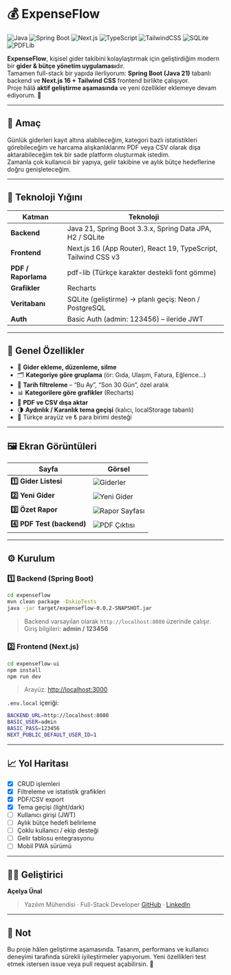 
# 💰 ExpenseFlow

![Java](https://img.shields.io/badge/Java_21-ED8B00?logo=openjdk&logoColor=white)
![Spring Boot](https://img.shields.io/badge/Spring_Boot_3.3-6DB33F?logo=springboot&logoColor=white)
![Next.js](https://img.shields.io/badge/Next.js_16-000?logo=nextdotjs)
![TypeScript](https://img.shields.io/badge/TypeScript-3178C6?logo=typescript)
![TailwindCSS](https://img.shields.io/badge/Tailwind_CSS-06B6D4?logo=tailwindcss)
![SQLite](https://img.shields.io/badge/SQLite-07405E?logo=sqlite&logoColor=white)
![PDFLib](https://img.shields.io/badge/pdf--lib-FFB800?logo=adobeacrobatreader&logoColor=white)

**ExpenseFlow**, kişisel gider takibini kolaylaştırmak için geliştirdiğim modern bir **gider & bütçe yönetim uygulaması**dır.  
Tamamen full-stack bir yapıda ilerliyorum: **Spring Boot (Java 21)** tabanlı backend ve **Next.js 16 + Tailwind CSS** frontend birlikte çalışıyor.  
Proje hâlâ **aktif geliştirme aşamasında** ve yeni özellikler eklemeye devam ediyorum. 🚀  

---

## 🎯 Amaç

Günlük giderleri kayıt altına alabileceğim, kategori bazlı istatistikleri görebileceğim ve harcama alışkanlıklarımı PDF veya CSV olarak dışa aktarabileceğim tek bir sade platform oluşturmak istedim.  
Zamanla çok kullanıcılı bir yapıya, gelir takibine ve aylık bütçe hedeflerine doğru genişleteceğim.

---

## 🧱 Teknoloji Yığını

| Katman | Teknoloji |
|--------|------------|
| **Backend** | Java 21, Spring Boot 3.3.x, Spring Data JPA, H2 / SQLite |
| **Frontend** | Next.js 16 (App Router), React 19, TypeScript, Tailwind CSS v3 |
| **PDF / Raporlama** | pdf-lib (Türkçe karakter destekli font gömme) |
| **Grafikler** | Recharts |
| **Veritabanı** | SQLite (geliştirme) → planlı geçiş: Neon / PostgreSQL |
| **Auth** | Basic Auth (admin: 123456) – ileride JWT |

---

## 🧭 Genel Özellikler

- 💸 **Gider ekleme, düzenleme, silme**  
- 🗂️ **Kategoriye göre gruplama** (ör: Gıda, Ulaşım, Fatura, Eğlence…)  
- 📅 **Tarih filtreleme** – “Bu Ay”, “Son 30 Gün”, özel aralık  
- 📊 **Kategorilere göre grafikler** (Recharts)  
- 🧾 **PDF ve CSV dışa aktar**  
- 🌗 **Aydınlık / Karanlık tema geçişi** (kalıcı, localStorage tabanlı)  
- 💬 Türkçe arayüz ve ₺ para birimi desteği  

---

## 🖼️ Ekran Görüntüleri

| Sayfa | Görsel |
|-------|--------|
| **1️⃣ Gider Listesi** | ![Giderler](./public/screenshots/expenses-list.png) |
| **2️⃣ Yeni Gider** | ![Yeni Gider](./public/screenshots/new-expense.png) |
| **3️⃣ Özet Rapor** | ![Rapor Sayfası](./public/screenshots/summary-report.png) |
| **4️⃣ PDF Test (backend)** | ![PDF Çıktısı](./public/screenshots/pdf-output.png) |

---

## ⚙️ Kurulum

### 1️⃣ Backend (Spring Boot)
```bash
cd expenseflow
mvn clean package -DskipTests
java -jar target/expenseflow-0.0.2-SNAPSHOT.jar
````

> Backend varsayılan olarak `http://localhost:8080` üzerinde çalışır.
> Giriş bilgileri: **admin / 123456**

### 2️⃣ Frontend (Next.js)

```bash
cd expenseflow-ui
npm install
npm run dev
```

> Arayüz: [http://localhost:3000](http://localhost:3000)

`.env.local` içeriği:

```bash
BACKEND_URL=http://localhost:8080
BASIC_USER=admin
BASIC_PASS=123456
NEXT_PUBLIC_DEFAULT_USER_ID=1
```

---

## 📈 Yol Haritası

* [x] CRUD işlemleri
* [x] Filtreleme ve istatistik grafikleri
* [x] PDF/CSV export
* [x] Tema geçişi (light/dark)
* [ ] Kullanıcı girişi (JWT)
* [ ] Aylık bütçe hedefi belirleme
* [ ] Çoklu kullanıcı / ekip desteği
* [ ] Gelir tablosu entegrasyonu
* [ ] Mobil PWA sürümü

---

## 👩‍💻 Geliştirici

**Açelya Ünal**

> Yazılım Mühendisi · Full-Stack Developer
> [GitHub](https://github.com/acelyaunal) · [LinkedIn](https://www.linkedin.com/in/acelyaunal)

---

## 🧠 Not

Bu proje hâlen geliştirme aşamasında.
Tasarım, performans ve kullanıcı deneyimi tarafında sürekli iyileştirmeler yapıyorum.
Yeni özellikleri test etmek istersen issue veya pull request açabilirsin. 💬

```

